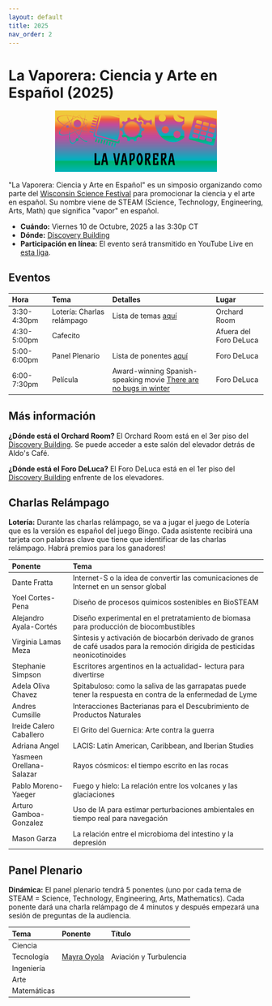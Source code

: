 ```yaml
---
layout: default
title: 2025
nav_order: 2
---
```


# La Vaporera: Ciencia y Arte en Español (2025)

<div style="text-align: center;">
    <img src="assets/pics/Vaporera8.png" width="320">
</div>

"La Vaporera: Ciencia y Arte en Español" es un simposio organizando como parte del [Wisconsin Science Festival](https://www.wisconsinsciencefest.org/) para promocionar la ciencia y el arte en español. Su nombre viene de STEAM (Science, Technology, Engineering, Arts, Math) que significa "vapor" en español.

- **Cuándo:** Viernes 10 de Octubre, 2025 a las 3:30p CT
- **Dónde:** [Discovery Building](https://goo.gl/maps/AeCdxxd4Qx1BGH9k6)
- **Participación en línea:** El evento será transmitido en YouTube Live en [esta liga]().

## Eventos

| Hora | Tema | Detalles | Lugar |
| :--- | :--- | :---  | :--- |
| 3:30-4:30pm | Lotería: Charlas relámpago | Lista de temas [aquí](https://solislemuslab.github.io/la-vaporera/2025.html#Charlas-rel%C3%A1mpago) | Orchard Room |
| 4:30-5:00pm | Cafecito | | Afuera del Foro DeLuca |
| 5:00-6:00pm | Panel Plenario | Lista de ponentes [aquí](https://solislemuslab.github.io/la-vaporera/2025.html#Panel-Plenario) | Foro DeLuca |
| 6:00-7:30pm | Película | Award-winning Spanish-speaking movie [There are no bugs in winter](https://alfalfita-productions.github.io/there-are-no-bugs-in-winter/) | Foro DeLuca |


## Más información

**¿Dónde está el Orchard Room?**
El Orchard Room está en el 3er piso del [Discovery Building](https://goo.gl/maps/AeCdxxd4Qx1BGH9k6). Se puede acceder a este salón del elevador detrás de Aldo's Café.

**¿Dónde está el Foro DeLuca?**
El Foro DeLuca está en el 1er piso del [Discovery Building](https://goo.gl/maps/AeCdxxd4Qx1BGH9k6) enfrente de los elevadores.


## Charlas Relámpago

**Lotería:** Durante las charlas relámpago, se va a jugar el juego de Lotería que es la versión es español del juego Bingo. Cada asistente recibirá una tarjeta con palabras clave que tiene que identificar de las charlas relámpago. Habrá premios para los ganadores!

| Ponente | Tema |
| :--- | :--- |
| Dante Fratta | Internet-S o la idea de convertir las comunicaciones de Internet en un sensor global |
| Yoel Cortes-Pena	| Diseño de procesos quimicos sostenibles en BioSTEAM |
| Alejandro Ayala-Cortés | Diseño experimental en el pretratamiento de biomasa para producción de biocombustibles |
| Virginia Lamas Meza | Síntesis y activación de biocarbón derivado de granos de café usados para la remoción dirigida de pesticidas neonicotinoides |
| Stephanie Simpson	| Escritores argentinos en la actualidad- lectura para divertirse |
| Adela Oliva Chavez | Spitabuloso: como la saliva de las garrapatas puede tener la respuesta en contra de la enfermedad de Lyme |
| Andres Cumsille | Interacciones Bacterianas para el Descubrimiento de Productos Naturales |
| Ireide Calero Caballero | El Grito del Guernica: Arte contra la guerra |
| Adriana Angel	| LACIS: Latin American, Caribbean, and Iberian Studies |
| Yasmeen Orellana-Salazar | Rayos cósmicos: el tiempo escrito en las rocas |
| Pablo Moreno-Yaeger | Fuego y hielo: La relación entre los volcanes y las glaciaciones |
| Arturo Gamboa-Gonzalez | Uso de IA para estimar perturbaciones ambientales en tiempo real para navegación |
| Mason Garza | La relación entre el microbioma del intestino y la depresión |

## Panel Plenario

**Dinámica:** El panel plenario tendrá 5 ponentes (uno por cada tema de STEAM = Science, Technology, Engineering, Arts, Mathematics). Cada ponente dará una charla relámpago de 4 minutos y después empezará una sesión de preguntas de la audiencia.

| Tema | Ponente | Título |
| :--- | :--- | :---  |
| Ciencia | | |
| Tecnología | [Mayra Oyola](https://www.aos.wisc.edu/faculty/Oyola-Merced/) | Aviación y Turbulencia |
| Ingeniería | |
| Arte | |
| Matemáticas | |